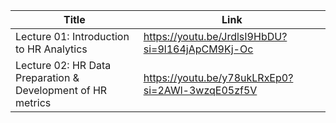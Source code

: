 

|Title | Link | 
|---|----|
|Lecture 01: Introduction to HR Analytics | https://youtu.be/JrdlsI9HbDU?si=9l164jApCM9Kj-Oc |
|Lecture 02: HR Data Preparation & Development of HR metrics| https://youtu.be/y78ukLRxEp0?si=2AWl-3wzqE05zf5V|
